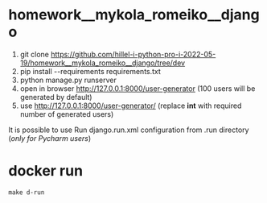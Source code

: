 # homework__mykola_romeiko__django

1. git clone https://github.com/hillel-i-python-pro-i-2022-05-19/homework__mykola_romeiko__django/tree/dev
2. pip install --requirements requirements.txt
3. python manage.py runserver
4. open in browser http://127.0.0.1:8000/user-generator (100 users will be generated by default)
5. use http://127.0.0.1:8000/user-generator/<int> (replace <b>int</b> with required number of generated users)

It is possible to use Run django.run.xml configuration from .run directory (*only for Pycharm users*)

# docker run
```shell
make d-run
```